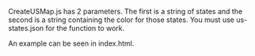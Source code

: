 CreateUSMap.js has 2 parameters. The first is a string of states and the second is a string containing the color for those states. You must use us-states.json for the function to work.

An example can be seen in index.html. 
